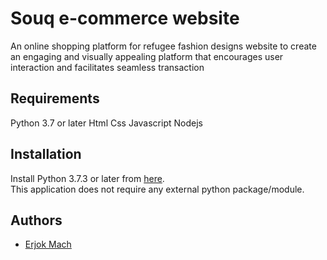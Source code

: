 # Souq e-commerce website
An online shopping platform for refugee fashion designs
website to create an engaging and visually appealing platform that encourages user interaction and facilitates seamless transaction

## Requirements
Python 3.7 or later
Html
Css
Javascript
Nodejs

## Installation
Install Python 3.7.3 or later from [here](https://www.python.org/downloads/).\
This application does not require any external python package/module.

## Authors

- [Erjok Mach](https://github.com/Erjok2022)

